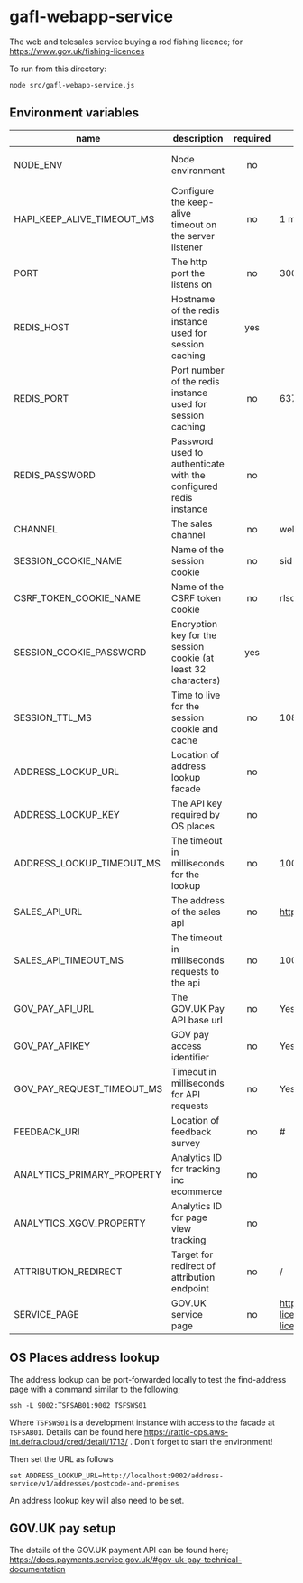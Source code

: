 # gafl-webapp-service

The web and telesales service buying a rod fishing licence; for https://www.gov.uk/fishing-licences

To run from this directory:

`node src/gafl-webapp-service.js`

## Environment variables

| name                       | description                                                      | required | default                                                   | valid                         |
| -------------------------- | ---------------------------------------------------------------- | :------: | --------------------------------------------------------- | ----------------------------- |
| NODE_ENV                   | Node environment                                                 |    no    |                                                           | development, test, production |
| HAPI_KEEP_ALIVE_TIMEOUT_MS | Configure the keep-alive timeout on the server listener          |    no    | 1 minute                                                  |                               |
| PORT                       | The http port the listens on                                     |    no    | 3000                                                      |                               |
| REDIS_HOST                 | Hostname of the redis instance used for session caching          |   yes    |                                                           |                               |
| REDIS_PORT                 | Port number of the redis instance used for session caching       |    no    | 6379                                                      |                               |
| REDIS_PASSWORD             | Password used to authenticate with the configured redis instance |    no    |                                                           |                               |
| CHANNEL                    | The sales channel                                                |    no    | websales                                                  | websales, telesales           |
| SESSION_COOKIE_NAME        | Name of the session cookie                                       |    no    | sid                                                       |                               |
| CSRF_TOKEN_COOKIE_NAME     | Name of the CSRF token cookie                                    |    no    | rlsctkn                                                   |                               |
| SESSION_COOKIE_PASSWORD    | Encryption key for the session cookie (at least 32 characters)   |   yes    |                     |                               |
| SESSION_TTL_MS             | Time to live for the session cookie and cache                    |    no    | 10800000                                                  |                               |
| ADDRESS_LOOKUP_URL         | Location of address lookup facade                                |    no    |                                                           |                               |
| ADDRESS_LOOKUP_KEY         | The API key required by OS places                                |    no    |                                                           |                               |
| ADDRESS_LOOKUP_TIMEOUT_MS  | The timeout in milliseconds for the lookup                       |    no    | 10000                                                     |                               |
| SALES_API_URL              | The address of the sales api                                     |    no    | http://0.0.0.0:4000                                       |                               |
| SALES_API_TIMEOUT_MS       | The timeout in milliseconds requests to the api                  |    no    | 10000                                                     |                               |
| GOV_PAY_API_URL            | The GOV.UK Pay API base url                                      |    no    | Yes                                                       |                               |
| GOV_PAY_APIKEY             | GOV pay access identifier                                        |    no    | Yes                                                       |                               |
| GOV_PAY_REQUEST_TIMEOUT_MS | Timeout in milliseconds for API requests                         |    no    | Yes                                                       |                               |
| FEEDBACK_URI               | Location of feedback survey                                      |    no    | #                                                         |                               |
| ANALYTICS_PRIMARY_PROPERTY | Analytics ID for tracking inc ecommerce                          |    no    |                                                           |                               |
| ANALYTICS_XGOV_PROPERTY    | Analytics ID for page view tracking                              |    no    |                                                           |                               |
| ATTRIBUTION_REDIRECT       | Target for redirect of attribution endpoint                      |    no    | /                                                         |                               |
| SERVICE_PAGE               | GOV.UK service page                                              |    no    | https://www.gov.uk/fishing-licences/buy-a-fishing-licence |

## OS Places address lookup

The address lookup can be port-forwarded locally to test the find-address page with a command similar to the following;

`ssh -L 9002:TSFSAB01:9002 TSFSWS01`

Where `TSFSWS01` is a development instance with access to the facade at `TSFSAB01`. Details can be found here https://rattic-ops.aws-int.defra.cloud/cred/detail/1713/ . Don't forget to start the environment!

Then set the URL as follows

`set ADDRESS_LOOKUP_URL=http://localhost:9002/address-service/v1/addresses/postcode-and-premises`

An address lookup key will also need to be set.

## GOV.UK pay setup

The details of the GOV.UK payment API can be found here; https://docs.payments.service.gov.uk/#gov-uk-pay-technical-documentation
